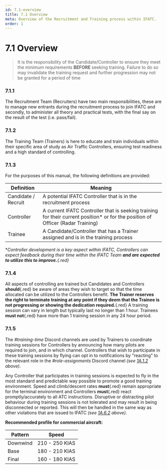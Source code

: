 ```yaml
---
id: 7.1-overview
title: 7.1 Overview
meta: Overview of the Recruitment and Training process within IFATC.
order: 1
---
```


# 7.1  Overview

 

> It is the responsibility of the Candidate/Controller to ensure they meet the minimum requirements **BEFORE** seeking training. Failure to do so may invalidate the training request and further progression may not be granted for a period of time

 

### 7.1.1    

The Recruitment Team (Recruiters) have two main responsibilities, these are to manage new entrants during the recruitment process to join IFATC and secondly, to administer all theory and practical tests, with the final say on the result of the test (i.e. pass/fail).



### 7.1.2    

The Training Team (Trainers) is here to educate and train individuals within their specific area of study as Air Traffic Controllers, ensuring test readiness and a high standard of controlling.



### 7.1.3    

For the purposes of this manual, the following definitions are provided:

 

| Definition          | Meaning                                                      |
| ------------------- | ------------------------------------------------------------ |
| Candidate / Recruit | A potential IFATC Controller that is in the recruitment process |
| Controller          | A current IFATC Controller that is seeking training for their current position* or for the position of Officer (Radar Training) |
| Trainee             | A Candidate/Controller that has a Trainer assigned and is in the training process |

 

**Controller development is a key aspect within IFATC, Controllers can expect feedback during their time within the IFATC Team **and are expected to utilize this to improve.**{.red}* 

 

### 7.1.4    

All aspects of controlling are trained but Candidates and Controllers **should**{.red} be aware of areas they wish to target so that the time allocated can be utilized to the Controllers benefit. **The Trainer reserves the right to terminate training at any point if they deem that the Trainee is not progressing or showing the dedication required.**{.red} A training session can vary in length but typically last no longer than 1 hour. Trainees **must not**{.red} have more than 1 training session in any 24 hour period. 



### 7.1.5

The *#training-time* Discord channels are used by Trainers to coordinate training sessions for Controllers by announcing how many pilots are required to join, and in which channel. Controllers that wish to participate in these training sessions by flying can opt in to notifications by "reacting" to the relevant role in the *#role-assignments* Discord channel *(see [1A.1.2](/guide/atc-manual/1a.-administration/1a.1-discord-communication#1a.1.2) above)*. 



Any Controller that participates in training sessions is expected to fly in the most standard and predictable way possible to promote a good training environment. Speed and climb/descent rates **must**{.red} remain appropriate for the terminal environment and Controllers **must**{.red} react promptly/accurately to all ATC instructions. Disruptive or distracting pilot behaviour during training sessions is not tolerated and may result in being disconnected or reported. This will then be handled in the same way as other violations that are issued to IFATC *(see [1A.6.2](/guide/atc-manual/1a.-administration/1a.6-disciplinary-and-suspension-procedure#1a.6.2) above)*.



**Recommended profile for commercial aircraft:**

| Pattern  | Speed          |
| -------- | -------------- |
| Downwind | 210 - 250 KIAS |
| Base     | 180 - 210 KIAS |
| Final    | 160 - 180 KIAS |


